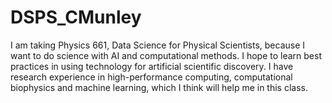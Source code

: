 # DSPS_CMunley

I am taking Physics 661, Data Science for Physical Scientists, because I want to do science with AI and computational methods. I hope to learn best practices in using technology for artificial scientific discovery. I have research experience in high-performance computing, computational biophysics and machine learning, which I think will help me in this class.
